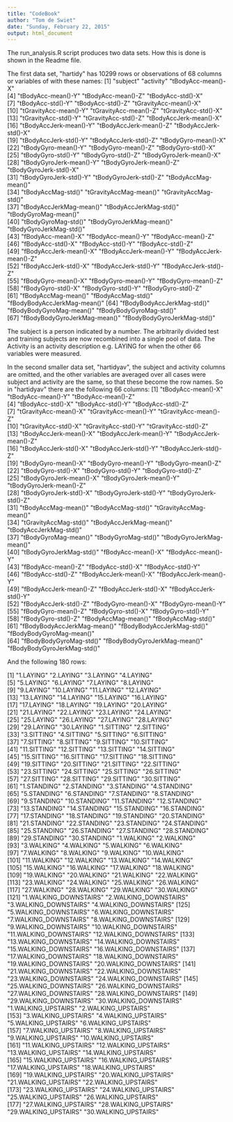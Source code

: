 ```yaml
---
title: "CodeBook"
author: "Tom de Swiet"
date: "Sunday, February 22, 2015"
output: html_document
---
```


The run_analysis.R script produces two data sets. How this is done is shown in the Readme file.
 
The first data set, "hartidy" has 10299 rows or observations of 68 columns or variables of with these names:
 [1] "subject"                     "activity"                    "tBodyAcc-mean()-X"          
 [4] "tBodyAcc-mean()-Y"           "tBodyAcc-mean()-Z"           "tBodyAcc-std()-X"           
 [7] "tBodyAcc-std()-Y"            "tBodyAcc-std()-Z"            "tGravityAcc-mean()-X"       
[10] "tGravityAcc-mean()-Y"        "tGravityAcc-mean()-Z"        "tGravityAcc-std()-X"        
[13] "tGravityAcc-std()-Y"         "tGravityAcc-std()-Z"         "tBodyAccJerk-mean()-X"      
[16] "tBodyAccJerk-mean()-Y"       "tBodyAccJerk-mean()-Z"       "tBodyAccJerk-std()-X"       
[19] "tBodyAccJerk-std()-Y"        "tBodyAccJerk-std()-Z"        "tBodyGyro-mean()-X"         
[22] "tBodyGyro-mean()-Y"          "tBodyGyro-mean()-Z"          "tBodyGyro-std()-X"          
[25] "tBodyGyro-std()-Y"           "tBodyGyro-std()-Z"           "tBodyGyroJerk-mean()-X"     
[28] "tBodyGyroJerk-mean()-Y"      "tBodyGyroJerk-mean()-Z"      "tBodyGyroJerk-std()-X"      
[31] "tBodyGyroJerk-std()-Y"       "tBodyGyroJerk-std()-Z"       "tBodyAccMag-mean()"         
[34] "tBodyAccMag-std()"           "tGravityAccMag-mean()"       "tGravityAccMag-std()"       
[37] "tBodyAccJerkMag-mean()"      "tBodyAccJerkMag-std()"       "tBodyGyroMag-mean()"        
[40] "tBodyGyroMag-std()"          "tBodyGyroJerkMag-mean()"     "tBodyGyroJerkMag-std()"     
[43] "fBodyAcc-mean()-X"           "fBodyAcc-mean()-Y"           "fBodyAcc-mean()-Z"          
[46] "fBodyAcc-std()-X"            "fBodyAcc-std()-Y"            "fBodyAcc-std()-Z"           
[49] "fBodyAccJerk-mean()-X"       "fBodyAccJerk-mean()-Y"       "fBodyAccJerk-mean()-Z"      
[52] "fBodyAccJerk-std()-X"        "fBodyAccJerk-std()-Y"        "fBodyAccJerk-std()-Z"       
[55] "fBodyGyro-mean()-X"          "fBodyGyro-mean()-Y"          "fBodyGyro-mean()-Z"         
[58] "fBodyGyro-std()-X"           "fBodyGyro-std()-Y"           "fBodyGyro-std()-Z"          
[61] "fBodyAccMag-mean()"          "fBodyAccMag-std()"           "fBodyBodyAccJerkMag-mean()" 
[64] "fBodyBodyAccJerkMag-std()"   "fBodyBodyGyroMag-mean()"     "fBodyBodyGyroMag-std()"     
[67] "fBodyBodyGyroJerkMag-mean()" "fBodyBodyGyroJerkMag-std()" 

The subject is a person indicated by a number. The arbitrarily divided test and training subjects are now recombined into a single pool of data. The Activity is an activity description e.g. LAYING for when the other 66 variables were measured.

In the second smaller  data set, "hartidyav", the subject and activity columns are omitted, and the other variables are averaged over all cases were subject and activity are the same, so that these become the row names. So in "hartidyav" there are the following 66 columns:
 [1] "tBodyAcc-mean()-X"           "tBodyAcc-mean()-Y"           "tBodyAcc-mean()-Z"          
 [4] "tBodyAcc-std()-X"            "tBodyAcc-std()-Y"            "tBodyAcc-std()-Z"           
 [7] "tGravityAcc-mean()-X"        "tGravityAcc-mean()-Y"        "tGravityAcc-mean()-Z"       
[10] "tGravityAcc-std()-X"         "tGravityAcc-std()-Y"         "tGravityAcc-std()-Z"        
[13] "tBodyAccJerk-mean()-X"       "tBodyAccJerk-mean()-Y"       "tBodyAccJerk-mean()-Z"      
[16] "tBodyAccJerk-std()-X"        "tBodyAccJerk-std()-Y"        "tBodyAccJerk-std()-Z"       
[19] "tBodyGyro-mean()-X"          "tBodyGyro-mean()-Y"          "tBodyGyro-mean()-Z"         
[22] "tBodyGyro-std()-X"           "tBodyGyro-std()-Y"           "tBodyGyro-std()-Z"          
[25] "tBodyGyroJerk-mean()-X"      "tBodyGyroJerk-mean()-Y"      "tBodyGyroJerk-mean()-Z"     
[28] "tBodyGyroJerk-std()-X"       "tBodyGyroJerk-std()-Y"       "tBodyGyroJerk-std()-Z"      
[31] "tBodyAccMag-mean()"          "tBodyAccMag-std()"           "tGravityAccMag-mean()"      
[34] "tGravityAccMag-std()"        "tBodyAccJerkMag-mean()"      "tBodyAccJerkMag-std()"      
[37] "tBodyGyroMag-mean()"         "tBodyGyroMag-std()"          "tBodyGyroJerkMag-mean()"    
[40] "tBodyGyroJerkMag-std()"      "fBodyAcc-mean()-X"           "fBodyAcc-mean()-Y"          
[43] "fBodyAcc-mean()-Z"           "fBodyAcc-std()-X"            "fBodyAcc-std()-Y"           
[46] "fBodyAcc-std()-Z"            "fBodyAccJerk-mean()-X"       "fBodyAccJerk-mean()-Y"      
[49] "fBodyAccJerk-mean()-Z"       "fBodyAccJerk-std()-X"        "fBodyAccJerk-std()-Y"       
[52] "fBodyAccJerk-std()-Z"        "fBodyGyro-mean()-X"          "fBodyGyro-mean()-Y"         
[55] "fBodyGyro-mean()-Z"          "fBodyGyro-std()-X"           "fBodyGyro-std()-Y"          
[58] "fBodyGyro-std()-Z"           "fBodyAccMag-mean()"          "fBodyAccMag-std()"          
[61] "fBodyBodyAccJerkMag-mean()"  "fBodyBodyAccJerkMag-std()"   "fBodyBodyGyroMag-mean()"    
[64] "fBodyBodyGyroMag-std()"      "fBodyBodyGyroJerkMag-mean()" "fBodyBodyGyroJerkMag-std()" 

And the following 180 rows:

 [1] "1.LAYING"              "2.LAYING"              "3.LAYING"              "4.LAYING"             
  [5] "5.LAYING"              "6.LAYING"              "7.LAYING"              "8.LAYING"             
  [9] "9.LAYING"              "10.LAYING"             "11.LAYING"             "12.LAYING"            
 [13] "13.LAYING"             "14.LAYING"             "15.LAYING"             "16.LAYING"            
 [17] "17.LAYING"             "18.LAYING"             "19.LAYING"             "20.LAYING"            
 [21] "21.LAYING"             "22.LAYING"             "23.LAYING"             "24.LAYING"            
 [25] "25.LAYING"             "26.LAYING"             "27.LAYING"             "28.LAYING"            
 [29] "29.LAYING"             "30.LAYING"             "1.SITTING"             "2.SITTING"            
 [33] "3.SITTING"             "4.SITTING"             "5.SITTING"             "6.SITTING"            
 [37] "7.SITTING"             "8.SITTING"             "9.SITTING"             "10.SITTING"           
 [41] "11.SITTING"            "12.SITTING"            "13.SITTING"            "14.SITTING"           
 [45] "15.SITTING"            "16.SITTING"            "17.SITTING"            "18.SITTING"           
 [49] "19.SITTING"            "20.SITTING"            "21.SITTING"            "22.SITTING"           
 [53] "23.SITTING"            "24.SITTING"            "25.SITTING"            "26.SITTING"           
 [57] "27.SITTING"            "28.SITTING"            "29.SITTING"            "30.SITTING"           
 [61] "1.STANDING"            "2.STANDING"            "3.STANDING"            "4.STANDING"           
 [65] "5.STANDING"            "6.STANDING"            "7.STANDING"            "8.STANDING"           
 [69] "9.STANDING"            "10.STANDING"           "11.STANDING"           "12.STANDING"          
 [73] "13.STANDING"           "14.STANDING"           "15.STANDING"           "16.STANDING"          
 [77] "17.STANDING"           "18.STANDING"           "19.STANDING"           "20.STANDING"          
 [81] "21.STANDING"           "22.STANDING"           "23.STANDING"           "24.STANDING"          
 [85] "25.STANDING"           "26.STANDING"           "27.STANDING"           "28.STANDING"          
 [89] "29.STANDING"           "30.STANDING"           "1.WALKING"             "2.WALKING"            
 [93] "3.WALKING"             "4.WALKING"             "5.WALKING"             "6.WALKING"            
 [97] "7.WALKING"             "8.WALKING"             "9.WALKING"             "10.WALKING"           
[101] "11.WALKING"            "12.WALKING"            "13.WALKING"            "14.WALKING"           
[105] "15.WALKING"            "16.WALKING"            "17.WALKING"            "18.WALKING"           
[109] "19.WALKING"            "20.WALKING"            "21.WALKING"            "22.WALKING"           
[113] "23.WALKING"            "24.WALKING"            "25.WALKING"            "26.WALKING"           
[117] "27.WALKING"            "28.WALKING"            "29.WALKING"            "30.WALKING"           
[121] "1.WALKING_DOWNSTAIRS"  "2.WALKING_DOWNSTAIRS"  "3.WALKING_DOWNSTAIRS"  "4.WALKING_DOWNSTAIRS" 
[125] "5.WALKING_DOWNSTAIRS"  "6.WALKING_DOWNSTAIRS"  "7.WALKING_DOWNSTAIRS"  "8.WALKING_DOWNSTAIRS" 
[129] "9.WALKING_DOWNSTAIRS"  "10.WALKING_DOWNSTAIRS" "11.WALKING_DOWNSTAIRS" "12.WALKING_DOWNSTAIRS"
[133] "13.WALKING_DOWNSTAIRS" "14.WALKING_DOWNSTAIRS" "15.WALKING_DOWNSTAIRS" "16.WALKING_DOWNSTAIRS"
[137] "17.WALKING_DOWNSTAIRS" "18.WALKING_DOWNSTAIRS" "19.WALKING_DOWNSTAIRS" "20.WALKING_DOWNSTAIRS"
[141] "21.WALKING_DOWNSTAIRS" "22.WALKING_DOWNSTAIRS" "23.WALKING_DOWNSTAIRS" "24.WALKING_DOWNSTAIRS"
[145] "25.WALKING_DOWNSTAIRS" "26.WALKING_DOWNSTAIRS" "27.WALKING_DOWNSTAIRS" "28.WALKING_DOWNSTAIRS"
[149] "29.WALKING_DOWNSTAIRS" "30.WALKING_DOWNSTAIRS" "1.WALKING_UPSTAIRS"    "2.WALKING_UPSTAIRS"   
[153] "3.WALKING_UPSTAIRS"    "4.WALKING_UPSTAIRS"    "5.WALKING_UPSTAIRS"    "6.WALKING_UPSTAIRS"   
[157] "7.WALKING_UPSTAIRS"    "8.WALKING_UPSTAIRS"    "9.WALKING_UPSTAIRS"    "10.WALKING_UPSTAIRS"  
[161] "11.WALKING_UPSTAIRS"   "12.WALKING_UPSTAIRS"   "13.WALKING_UPSTAIRS"   "14.WALKING_UPSTAIRS"  
[165] "15.WALKING_UPSTAIRS"   "16.WALKING_UPSTAIRS"   "17.WALKING_UPSTAIRS"   "18.WALKING_UPSTAIRS"  
[169] "19.WALKING_UPSTAIRS"   "20.WALKING_UPSTAIRS"   "21.WALKING_UPSTAIRS"   "22.WALKING_UPSTAIRS"  
[173] "23.WALKING_UPSTAIRS"   "24.WALKING_UPSTAIRS"   "25.WALKING_UPSTAIRS"   "26.WALKING_UPSTAIRS"  
[177] "27.WALKING_UPSTAIRS"   "28.WALKING_UPSTAIRS"   "29.WALKING_UPSTAIRS"   "30.WALKING_UPSTAIRS" 
